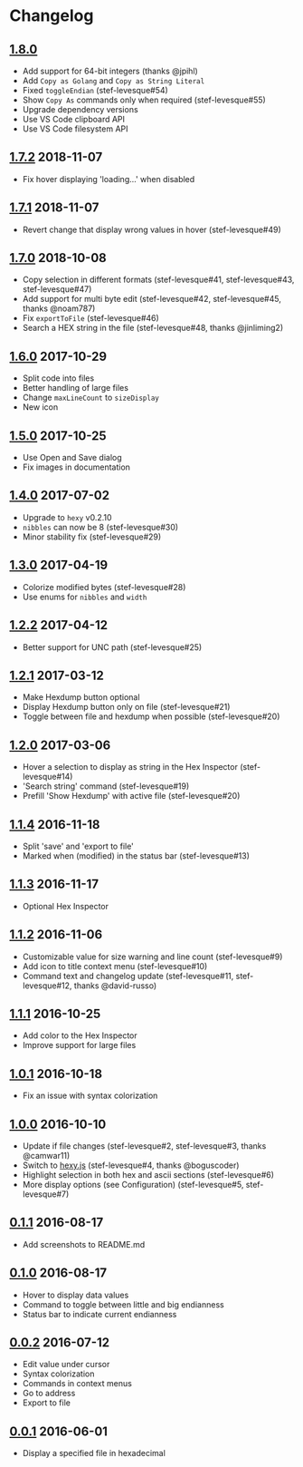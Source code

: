 # Changelog

## [1.8.0]
* Add support for 64-bit integers (thanks @jpihl)
* Add `Copy as Golang` and `Copy as String Literal`
* Fixed `toggleEndian` (stef-levesque#54)
* Show `Copy As` commands only when required (stef-levesque#55)
* Upgrade dependency versions
* Use VS Code clipboard API
* Use VS Code filesystem API

## [1.7.2] 2018-11-07
* Fix hover displaying 'loading...' when disabled

## [1.7.1] 2018-11-07
* Revert change that display wrong values in hover (stef-levesque#49)

## [1.7.0] 2018-10-08
* Copy selection in different formats (stef-levesque#41, stef-levesque#43, stef-levesque#47)
* Add support for multi byte edit (stef-levesque#42, stef-levesque#45, thanks @noam787)
* Fix `exportToFile` (stef-levesque#46)
* Search a HEX string in the file (stef-levesque#48, thanks @jinliming2)

## [1.6.0] 2017-10-29
* Split code into files
* Better handling of large files
* Change `maxLineCount` to `sizeDisplay`
* New icon

## [1.5.0] 2017-10-25
* Use Open and Save dialog
* Fix images in documentation

## [1.4.0] 2017-07-02
* Upgrade to `hexy` v0.2.10
* `nibbles` can now be 8 (stef-levesque#30)
* Minor stability fix (stef-levesque#29)

## [1.3.0] 2017-04-19
* Colorize modified bytes (stef-levesque#28)
* Use enums for `nibbles` and `width`

## [1.2.2] 2017-04-12
* Better support for UNC path (stef-levesque#25)

## [1.2.1] 2017-03-12
* Make Hexdump button optional
* Display Hexdump button only on file (stef-levesque#21)
* Toggle between file and hexdump when possible (stef-levesque#20)

## [1.2.0] 2017-03-06
* Hover a selection to display as string in the Hex Inspector (stef-levesque#14)
* 'Search string' command (stef-levesque#19)
* Prefill 'Show Hexdump' with active file (stef-levesque#20)

## [1.1.4] 2016-11-18

* Split 'save' and 'export to file'
* Marked when (modified) in the status bar (stef-levesque#13)

## [1.1.3] 2016-11-17

* Optional Hex Inspector

## [1.1.2] 2016-11-06

* Customizable value for size warning and line count (stef-levesque#9)
* Add icon to title context menu (stef-levesque#10)
* Command text and changelog update (stef-levesque#11, stef-levesque#12, thanks @david-russo)

## [1.1.1] 2016-10-25

* Add color to the Hex Inspector
* Improve support for large files

## [1.0.1] 2016-10-18

* Fix an issue with syntax colorization

## [1.0.0] 2016-10-10

* Update if file changes (stef-levesque#2, stef-levesque#3, thanks @camwar11)
* Switch to [hexy.js](https://www.npmjs.com/package/hexy) (stef-levesque#4, thanks @boguscoder)
* Highlight selection in both hex and ascii sections (stef-levesque#6)
* More display options (see Configuration) (stef-levesque#5, stef-levesque#7)

## [0.1.1] 2016-08-17

* Add screenshots to README.md

## [0.1.0] 2016-08-17

* Hover to display data values
* Command to toggle between little and big endianness
* Status bar to indicate current endianness

## [0.0.2] 2016-07-12

* Edit value under cursor
* Syntax colorization
* Commands in context menus
* Go to address
* Export to file

## [0.0.1] 2016-06-01

* Display a specified file in hexadecimal

[1.8.0]: https://github.com/iliazeus/vscode-hexdump/compare/8544cbd4728b01f91a6495507ba986afd0daf366...d3980d68090c78a05843316ea55e3e03178d12e2
[1.7.2]: https://github.com/iliazeus/vscode-hexdump/compare/30b5275c501e5fcc46004ea31bbb0e5e2a25c38f...00bfca333a5e16602131de78d3590d09ff6421a5
[1.7.1]: https://github.com/iliazeus/vscode-hexdump/compare/83ad82e8503774b61c5118b254fb4fd1b849144f...3306e974af00e954a0d5286c36d26b9f95ae250a
[1.7.0]: https://github.com/iliazeus/vscode-hexdump/compare/7d60017fc919a2ecaecdf52ce51f2ac9da44d361...f8deab7bb875552746a61922bdfbbdd8401988f2
[1.6.0]: https://github.com/iliazeus/vscode-hexdump/compare/72e52e914030e7c2631549e353c4e005b63a06f3...7b6271ac0db73a818c58bce7b4fcf1e23f72f02b
[1.5.0]: https://github.com/iliazeus/vscode-hexdump/compare/bd4389ef5d9970c2829cd004fc35c55f60bbd9c6...208314e9224bf304227131f81201f99bc4152bf0
[1.4.0]: https://github.com/iliazeus/vscode-hexdump/compare/8502eb756e5bcc49d5dbe17af682dae064c8d7ad...3da7bef847a3a96249d5164c5e1c114de0546fac
[1.3.0]: https://github.com/iliazeus/vscode-hexdump/compare/151ae3929eb66ff49c75568a1dabb4b6794ace5d...02ba787cc607c56de97365bbca8b479f5ba5a0cb
[1.2.2]: https://github.com/iliazeus/vscode-hexdump/compare/a07ac0271fe3d131bd8c88f4723b2cddbafe8362...5941fbb1a3ef4db0292127a61922d294a59da571
[1.2.1]: https://github.com/iliazeus/vscode-hexdump/compare/9b37fcd945fd03596bde8e7f53779abb762df026...c4c18df738b7b0ca5c791fd162f26cdb5eb907d4
[1.2.0]: https://github.com/iliazeus/vscode-hexdump/compare/91523b450d325917195410f327e5df63d11bb4cf...5c61d2a044d183c6ac7ad3facc43073412672bc8
[1.1.4]: https://github.com/iliazeus/vscode-hexdump/compare/027e5f37a14549e0d9ff80ffac0fe09ce1476cbc...38e26457cc0be4fb3611a3512fd32325c2233d89
[1.1.3]: https://github.com/iliazeus/vscode-hexdump/compare/4777ef7b5429dd6df11b9698ff2930e772c73bb3...572a5db319319e7df739e9537991a3b168d295e3
[1.1.2]: https://github.com/iliazeus/vscode-hexdump/compare/3f6b4fa8af24daeccfbd9c1c200fe221e1e8f712...45b01d077b3a6ad9cb2666bdeeb31b89b42a838d
[1.1.1]: https://github.com/iliazeus/vscode-hexdump/compare/802b67edbe33af050315bb953fc1ce2c69b6ffc7...ff198785736dc683be10ceca85ed1b114b151e11
[1.0.1]: https://github.com/iliazeus/vscode-hexdump/compare/0fba91206d32dcc01d31a6fd2a544fc6b5e0c26f...fd688a793d63e2cf76b3c169510c4d598cf180dc
[1.0.0]: https://github.com/iliazeus/vscode-hexdump/compare/dcb67df9426583a9968888bbe7ce83a823e2e592...52e55624cb105501c5aee169a9cfd6d4c769949b
[0.1.1]: https://github.com/iliazeus/vscode-hexdump/compare/82d035ae76ca09293f13a60df6bc6da8adf4302a...ff9e1658aa4205d49520d4a0bd5043c027ed98a4
[0.1.0]: https://github.com/iliazeus/vscode-hexdump/compare/47ae52ae080a531910c1fb9da736f1194d9af5ac...75b1bb35a09a0f87de464a74a51e96099ff90225
[0.0.2]: https://github.com/iliazeus/vscode-hexdump/compare/ba05da59122e25f39fbcaa39b82e98b7f1f3022e...8cfee8b0398313ca58120ec9d19c38c384042536
[0.0.1]: https://github.com/iliazeus/vscode-hexdump/commit/ba05da59122e25f39fbcaa39b82e98b7f1f3022e
